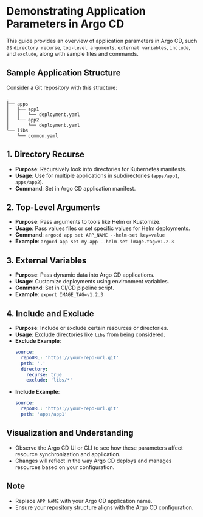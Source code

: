 
# Demonstrating Application Parameters in Argo CD

This guide provides an overview of application parameters in Argo CD, such as `directory recurse`, `top-level arguments`, `external variables`, `include`, and `exclude`, along with sample files and commands.

## Sample Application Structure

Consider a Git repository with this structure:

```
.
├── apps
│   ├── app1
│   │   └── deployment.yaml
│   └── app2
│       └── deployment.yaml
└── libs
    └── common.yaml
```

## 1. Directory Recurse

- **Purpose**: Recursively look into directories for Kubernetes manifests.
- **Usage**: Use for multiple applications in subdirectories (`apps/app1`, `apps/app2`).
- **Command**: Set in Argo CD application manifest.

## 2. Top-Level Arguments

- **Purpose**: Pass arguments to tools like Helm or Kustomize.
- **Usage**: Pass values files or set specific values for Helm deployments.
- **Command**: `argocd app set APP_NAME --helm-set key=value`
- **Example**: `argocd app set my-app --helm-set image.tag=v1.2.3`

## 3. External Variables

- **Purpose**: Pass dynamic data into Argo CD applications.
- **Usage**: Customize deployments using environment variables.
- **Command**: Set in CI/CD pipeline script.
- **Example**: `export IMAGE_TAG=v1.2.3`

## 4. Include and Exclude

- **Purpose**: Include or exclude certain resources or directories.
- **Usage**: Exclude directories like `libs` from being considered.
- **Exclude Example**:
  ```yaml
  source:
    repoURL: 'https://your-repo-url.git'
    path: '.'
    directory:
      recurse: true
      exclude: 'libs/*'
  ```
- **Include Example**:
  ```yaml
  source:
    repoURL: 'https://your-repo-url.git'
    path: 'apps/app1'
  ```

## Visualization and Understanding

- Observe the Argo CD UI or CLI to see how these parameters affect resource synchronization and application.
- Changes will reflect in the way Argo CD deploys and manages resources based on your configuration.

## Note

- Replace `APP_NAME` with your Argo CD application name.
- Ensure your repository structure aligns with the Argo CD configuration.
